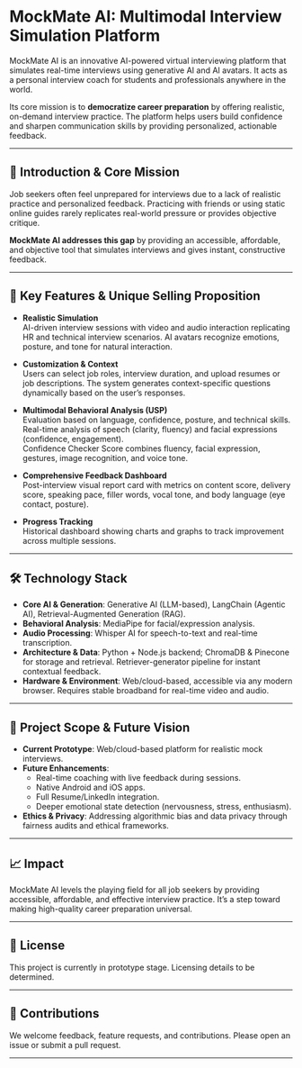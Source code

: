 # MockMate AI: Multimodal Interview Simulation Platform  

MockMate AI is an innovative AI-powered virtual interviewing platform that simulates real-time interviews using generative AI and AI avatars. It acts as a personal interview coach for students and professionals anywhere in the world.  

Its core mission is to **democratize career preparation** by offering realistic, on-demand interview practice. The platform helps users build confidence and sharpen communication skills by providing personalized, actionable feedback.  

---

## 🚀 Introduction & Core Mission  
Job seekers often feel unprepared for interviews due to a lack of realistic practice and personalized feedback. Practicing with friends or using static online guides rarely replicates real-world pressure or provides objective critique.  

**MockMate AI addresses this gap** by providing an accessible, affordable, and objective tool that simulates interviews and gives instant, constructive feedback.

---

## 🧠 Key Features & Unique Selling Proposition  

- **Realistic Simulation**  
  AI-driven interview sessions with video and audio interaction replicating HR and technical interview scenarios. AI avatars recognize emotions, posture, and tone for natural interaction.

- **Customization & Context**  
  Users can select job roles, interview duration, and upload resumes or job descriptions. The system generates context-specific questions dynamically based on the user’s responses.

- **Multimodal Behavioral Analysis (USP)**  
  Evaluation based on language, confidence, posture, and technical skills. Real-time analysis of speech (clarity, fluency) and facial expressions (confidence, engagement).  
  Confidence Checker Score combines fluency, facial expression, gestures, image recognition, and voice tone.

- **Comprehensive Feedback Dashboard**  
  Post-interview visual report card with metrics on content score, delivery score, speaking pace, filler words, vocal tone, and body language (eye contact, posture).

- **Progress Tracking**  
  Historical dashboard showing charts and graphs to track improvement across multiple sessions.

---

## 🛠️ Technology Stack  

- **Core AI & Generation**: Generative AI (LLM-based), LangChain (Agentic AI), Retrieval-Augmented Generation (RAG).  
- **Behavioral Analysis**: MediaPipe for facial/expression analysis.  
- **Audio Processing**: Whisper AI for speech-to-text and real-time transcription.  
- **Architecture & Data**: Python + Node.js backend; ChromaDB & Pinecone for storage and retrieval. Retriever-generator pipeline for instant contextual feedback.  
- **Hardware & Environment**: Web/cloud-based, accessible via any modern browser. Requires stable broadband for real-time video and audio.

---

## 🌱 Project Scope & Future Vision  

- **Current Prototype**: Web/cloud-based platform for realistic mock interviews.  
- **Future Enhancements**:  
  - Real-time coaching with live feedback during sessions.  
  - Native Android and iOS apps.  
  - Full Resume/LinkedIn integration.  
  - Deeper emotional state detection (nervousness, stress, enthusiasm).  
- **Ethics & Privacy**: Addressing algorithmic bias and data privacy through fairness audits and ethical frameworks.

---

## 📈 Impact  

MockMate AI levels the playing field for all job seekers by providing accessible, affordable, and effective interview practice. It’s a step toward making high-quality career preparation universal.

---

## 📜 License  

This project is currently in prototype stage. Licensing details to be determined.

---

## 🙌 Contributions  

We welcome feedback, feature requests, and contributions. Please open an issue or submit a pull request.

---

